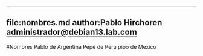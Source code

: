 ------------
file:nombres.md
author:Pablo Hirchoren <administrador@debian13.lab.com>
------------
#Nombres
Pablo de Argentina
Pepe de Peru
pipo de Mexico
